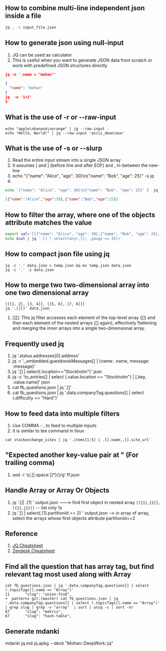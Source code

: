 ## How to combine multi-line independent json inside a file
```bash
jq . -s input_file.json
```

## How to generate json using null-input
1. JQ can be used as calculator
1. This is useful when you want to generate JSON data from scratch or work with predefined JSON structures directly
```json
jq -n '.name = "mohan"'

{
  "name": "mohan"
}
jq  -n '1+2'       
3
```

## What is the use of -r or --raw-input

```
echo "apple\nbanana\norange" | jq --raw-input .
echo "Hello, World!" | jq --raw-input 'ascii_downcase'
```

## What is the use of -s or --slurp
1. Read the entire input stream into a single JSON array 
2. It assumes [ and ] (before line and after EOF) and , in-between the new-line
3. echo "{"name": "Alice", "age": 30}\n{"name": "Bob", "age": 25}" -s jq
4. 
```bash
echo '{"name": "Alice", "age": 30}\n{"name": "Bob", "age": 25}' |  jq -s -c
```
```json
[{"name":"Alice","age":30},{"name":"Bob","age":25}]
```

## How to filter the array, where one of the objects attribute matches the value

```bash
export val='[[{"name": "Alice", "age": 30},{"name": "Bob", "age": 25},{"name": "Charlie", "gauge": 20}],[{"name": "David", "gauge": 25},{"name": "Eve", "age": 35}]]'
echo $val | jq '.[] | select(any(.[]; .gauge == 25))'
```

## How to compact json file using jq

```
jq -c '.' data.json > temp.json && mv temp.json data.json
jq -c '.' -i data.json
```

## How to merge two two-dimensional array into one two dimensional array

```
[[[1, 2], [3, 4]], [[5, 6], [7, 8]]]
jq '.[][]' data.json
```
1. [][]: This jq filter accesses each element of the top-level array ([]) and then each element of the nested arrays ([] again), effectively flattening and merging the inner arrays into a single two-dimensional array.

## Frequently used jq

1. jq '.status.addresses[0].address'
2. jq -r '._embedded.guestbookMessages[] | {name: .name, message: .message}'
3. jq '.[] | select(.location=="Stockholm")' json
4. jq -c 'to_entries[] | select (.value.location == "Stockholm") | [.key, .value.name]' json
5. cat fb_questions.json  | jq '.[]'
6. cat fb_questions.json | jq '.data.companyTag.questions[] | select (.difficulty == "Hard")'

## How to feed data into multiple filters

1. Use COMMA - , to feed to multiple inputs
2. It is similar to tee command in linux
```
cat stackexchange_sites | jq '.items[1:5] | .[].name,.[].site_url'
```

## "Expected another key-value pair at " (For trailing comma)
1. sed -i 's/,[[:space:]]*}/}/g' ff.json

## Handle Array or Array Or Objects
1. jq '.[]| .[1] ' output.json ---> find first object in nested array ```[[{1},{2}],[{1},{2}]]``` -- list only 1s
2.  jq '.[] | select(.[1].partitionId == 2)  ' output.json  --> in array of array, select the arrays whose first objects attribute partitionId==2

## Reference
1. [JQ Cheatsheet](https://lzone.de/cheat-sheet/jq)
2. [Zendesk Cheatsheet](https://developer.zendesk.com/documentation/integration-services/developer-guide/jq-cheat-sheet/)


## Find all the question that has array tag, but find relevant tag most used along with Array 

```
cat fb_questions.json | jq '.data.companyTag.questions[] | select (.topicTags[].name == "Array")'
11       "slug": "union-find",
➜  patterns git:(master) cat fb_questions.json | jq '.data.companyTag.questions[] | select (.topicTags[].name == "Array")' | grep slug | grep -v "array"  | sort | uniq -c | sort -nr
67       "slug": "matrix",
67       "slug": "hash-table",
```

## Generate mdanki
mdanki jq.md jq.apkg --deck "Mohan::DeepWork::jq"
